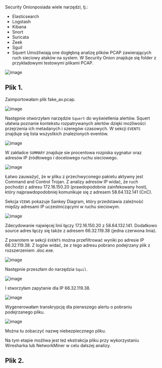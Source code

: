 Security Onionposiada wiele narzędzi, tj.:
* Elasticsearch
* Logstash
* Kibana
* Snort
* Suricata
* Zeek
* Sguil
* Squert
Umożliwiają one dogłębną analizę plików PCAP zawierających ruch sieciowy ataków na system. W Security Onion znajduje się folder z przykładowymi testowymi plikami PCAP.

![image]()

## Plik 1.
Zaimportowałam plik fake_av.pcap.<br>

![image]()

Następnie otworzyłam narzędzie `Squert` do wyświetlenia alertów. Squert ułatwia poznanie kontekstu rozpatrywanych alertów dzięki możliwości przejrzenia ich metadanych i szeregów czasowych. W sekcji `EVENTS` znajduje się lista wszystkich znalezionych eventów.

![image]()

W zakładce `SUMMARY` znajduje sie procentowa rozpiska sygnatur oraz adresów IP źródłowego i docelowego ruchu sieciowego.

![image]()

Łatwo zauważyć, że w pliku z przechwyconego pakietu aktywny jest Command and Control Trojan. Z analizy adresów IP widać, że ruch pochodzi z adresu 172.16.150.20 (prawdopodobnie zainfekowany host), który najprawdopodobniej komunikuje się z adresem 58.64.132.141 (CnC). 

Sekcja `VIEWS` pokazuje Sankey Diagram, który przedstawia zależność między adresami IP uczestniczącymi w ruchu sieciowym. 

![image]()

Zdecydowanie najwięcej linii łączy 172.16.150.20 z 58.64.132.141. Dodatkowo source adres łączy się także z adresem 66.32.119.38 (jedna czerwona linia).

Z powrotem w sekcji `EVENTS` można przefiltrować wyniki po adresie IP 66.32.119.38. Z logów widać, że z tego adresu pobrano podejrzany plik z rozszerzeniem .doc.exe.

![image]()

Następnie przeszłam do narzędzia `Squil`.

![image]()

I stworzyłam zapytanie dla IP 66.32.119.38. 

![image]()

Wygenerowałam transkrypcję dla pierwszego alertu o pobraniu podejrzanego pliku.

![image]()

Można tu zobaczyć nazwę niebezpiecznego pliku.

Na tym etapie możliwa jest też ekstrakcja pliku przy wykorzystaniu Wiresharka lub NetworkMiner w celu dalszej analizy.

## Plik 2.
